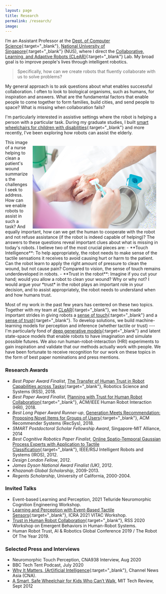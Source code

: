 ```yaml
---
layout: page
title: Research
permalink: /research/
image: 
---
```



I’m an Assistant Professor at the [Dept. of Computer Science](https://comp.nus.edu.sg){:target="_blank"}, [National University of Singapore](https://www.nus.edu.sg){:target="_blank"} (NUS), where I direct the [Collaborative, Learning, and Adaptive Robots (CLeAR)](https://clear-nus.github.io/trust){:target="_blank"} Lab. My broad goal is to improve people's lives through intelligent robotics.   

> Specifically, how can we create robots that fluently collaborate with us to solve problems? 

My general approach is to ask questions about what enables successful collaboration. I often to look to biological organisms, such as humans, for inspiration and answers. What are the fundamental factors that enable people to come together to form families, build cities, and send people to space? What is missing when collaboration fails? 

I'm particularly interested in assistive settings where the robot is helping a person with a particular task. During my graduate studies, I built [smart wheelchairs for children with disabilities](https://www.technologyreview.com/2012/09/28/183560/a-smart-safe-wheelchair-for-kids-who-cant-walk/){:target="_blank"} and more recently, I've been exploring how robots can assist the elderly. 

<img align="right" style="padding: 20px 15px 0px 10px;" width="400" src="/images/nurse_wound_small.jpg">
This image of a nurse helping to clean a patient's wound summarizes the challenges I seek to address. How can we enable robots to assist in such a task? And equally important, how can we get the human to cooperate with the robot and not refuse assistance (if the robot is indeed capable of helping)? The answers to these questions reveal important clues about what is missing in today's robots. I believe two of the most crucial pieces are:
- **Touch Intelligence**: To help appropriately, the robot needs to make sense of the tactile sensations it receives to avoid causing hurt or harm to the patient. Can the robot learn to apply the right amount of pressure to clean the wound, but not cause pain? Compared to vision, the sense of touch remains underdeveloped in robots. 
- **Trust in the robot**: Imagine if you cut your hand; would you allow a robot to clean your wound? Why or why not? I would argue your *trust* in the robot plays an important role in your decision, and to assist appropriately, the robot needs to understand when and how humans trust.  

Most of my work in the past few years has centered on these two topics. Together with my team at [CLeAR](https://clear-nus.github.io){:target="_blank"}, we have made important strides in giving robots a [sense of touch](https://clear-nus.github.io/tactile){:target="_blank"} and a [sense of trust](https://clear-nus.github.io/trust){:target="_blank"}. To develop solutions, we build machine-learning models for perception and inference (whether tactile or trust) --- I'm particularly fond of [deep generative models](https://clear-nus.github.io/generativemodels){:target="_blank"} and latent state-space models that enable robots to have imagination and simulate possible futures. We also run human-robot-interaction (HRI) experiments to gain inspiration and validate that our methods actually work with people. We have been fortunate to receive recognition for our work on these topics in the form of best paper nominations and press mentions.  


### Research Awards

- *Best Paper Award Finalist*, [The Transfer of Human Trust in Robot Capabilities across Tasks](https://clear-nus.github.io/blog/multi-task-trust){:target="_blank"}, Robotics Science and Systems (RSS), 2018. 
- *Best Paper Award Finalist*, [Planning with Trust for Human Robot Collaboration](https://arxiv.org/abs/1801.04099){:target="_blank"}, ACM/IEEE Human Robot Interaction (HRI), 2018.
- *Best Long Paper Award Runner-up*, [Generation Meets Recommendation: Proposing Novel Items for Groups of Users](https://arxiv.org/abs/1808.01199){:target="_blank"}, ACM Recommender Systems (RecSys), 2018.
- *SMART Postdoctoral Scholar Fellowship Award*, Singapore-MIT Alliance, 2014
- *Best Cognitive Robotics Paper Finalist*, [Online Spatio-Temporal Gaussian Process Experts with Application to Tactile Classification](https://spiral.imperial.ac.uk/bitstream/10044/1/12658/4/iros2012.pdf){:target="_blank"}, IEEE/RSJ Intelligent Robots and Systems (IROS), 2012. 
- *Design London Fellow*, 2012.
- *James Dyson National Award Finalist (UK)*, 2012.
- *Khazanah Global Scholarship*, 2009-2013.
- *Regents Scholarship*, University of California, 2000-2004.

### Invited Talks

- Event-based Learning and Perception, 2021 Telluride Neuromorphic Cognition Engineering Workshop.
- [Learning and Perception with Event-Based Tactile Sensors](https://www.youtube.com/watch?v=t54RWSRPf1A){:target="_blank"}, ICRA 2021 VITAC Workshop.
- [Trust in Human Robot Collaboration](https://www.youtube.com/watch?v=dakjjK9ttCQ){:target="_blank"}, RSS 2020 Workshop on Emergent Behaviors in Human-Robot Systems.
- Human Robot Trust, AI & Robotics Global Conference 2019 / The Robot Of The Year 2019.

### Selected Press and Interviews

- Neuromorphic Touch Perception, CNA938 Interview, Aug 2020
- BBC Tech Tent Podcast, July 2020
- [Why It Matters, (Art)ificial Intelligence](https://www.channelnewsasia.com/news/video-on-demand/why-it-matters-2/art-ificial-intelligence-11045126){:target="_blank"}, Channel News Asia (CNA).
- [A Smart, Safe Wheelchair for Kids Who Can’t Walk](https://www.technologyreview.com/2012/09/28/183560/a-smart-safe-wheelchair-for-kids-who-cant-walk/), MIT Tech Review, Sept 2012




